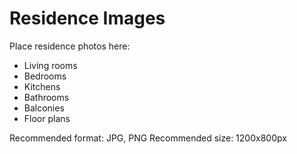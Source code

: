 # Residence Images

Place residence photos here:
- Living rooms
- Bedrooms  
- Kitchens
- Bathrooms
- Balconies
- Floor plans

Recommended format: JPG, PNG
Recommended size: 1200x800px

